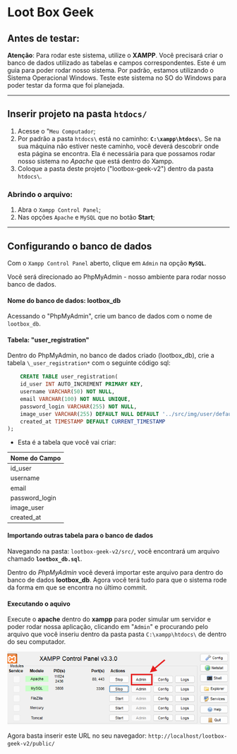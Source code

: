 # Loot Box Geek

## Antes de testar:

**Atenção**: Para rodar este sistema, utilize o **XAMPP**.
Você precisará criar o banco de dados utilizado as tabelas e campos correspondentes. Este é um guia para poder rodar nosso sistema. Por padrão, estamos utilizando o Sistema Operacional Windows. Teste este sistema no SO do Windows para poder testar da forma que foi planejada.

---

## Inserir projeto na pasta `htdocs/`

1. Acesse o "`Meu Computador`;
2. Por padrão a pasta `htdocs\` está no caminho: **`C:\xampp\htdocs\`**. Se na sua máquina não estiver neste caminho, você deverá descobrir onde esta página se encontra. Ela é necessária para que possamos rodar nosso sistema no _Apache_ que está dentro do Xampp.
3. Coloque a pasta deste projeto ("lootbox-geek-v2") dentro da pasta `htdocs\`.

### Abrindo o arquivo:

1. Abra o `Xampp Control Panel`;
2. Nas opções `Apache` e `MySQL` que no botão **Start**;

---

## Configurando o banco de dados

Com o `Xampp Control Panel` aberto, clique em `Admin` na opção **`MySQL`**.

Você será direcionado ao PhpMyAdmin - nosso ambiente para rodar nosso banco de dados.

#### Nome do banco de dados: **lootbox_db**

Acessando o "PhpMyAdmin", crie um banco de dados com o nome de `lootbox_db`.

#### Tabela: "user_registration"

Dentro do PhpMyAdmin, no banco de dados criado (lootbox_db), crie a tabela `\_user_registration*` com o seguinte código sql:

```sql
    CREATE TABLE user_registration(
    id_user INT AUTO_INCREMENT PRIMARY KEY,
    username VARCHAR(50) NOT NULL,
    email VARCHAR(100) NOT NULL UNIQUE,
    password_login VARCHAR(255) NOT NULL,
    image_user VARCHAR(255) DEFAULT NULL DEFAULT '../src/img/user/default.jpeg',
    created_at TIMESTAMP DEFAULT CURRENT_TIMESTAMP
);

```

- Esta é a tabela que você vai criar:

| Nome do Campo  |
| -------------- |
| id_user        |
| username       |
| email          |
| password_login |
| image_user     |
| created_at     |

#### Importando outras tabela para o banco de dados

Navegando na pasta: `lootbox-geek-v2/src/`, você encontrará um arquivo chamado **`lootbox_db.sql`**.

Dentro do _PhpMyAdmin_ você deverá importar este arquivo para dentro do banco de dados **lootbox_db**.
Agora você terá tudo para que o sistema rode da forma em que se encontra no último commit.

#### Executando o aquivo

Execute o **apache** dentro do **xampp** para poder simular um servidor e poder rodar nossa aplicação, clicando em "`Admin`" e procurando pelo arquivo que você inseriu dentro da pasta pasta `C:\xampp\htdocs\` de dentro do seu computador.

![Xampp Control Panel](xampp-control.png)

Agora basta inserir este URL no seu navegador: `http://localhost/lootbox-geek-v2/public/`
